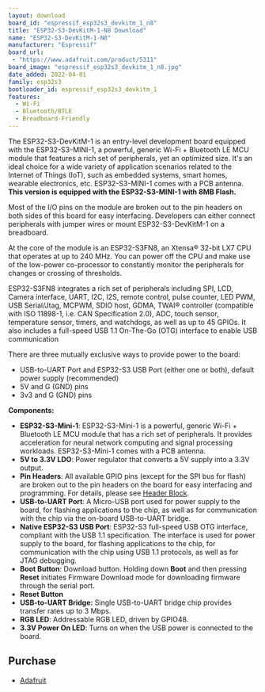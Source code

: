 ```yaml
---
layout: download
board_id: "espressif_esp32s3_devkitm_1_n8"
title: "ESP32-S3-DevKitM-1-N8 Download"
name: "ESP32-S3-DevKitM-1-N8"
manufacturer: "Espressif"
board_url:
 - "https://www.adafruit.com/product/5311"
board_image: "espressif_esp32s3_devkitm_1_n8.jpg"
date_added: 2022-04-01
family: esp32s3
bootloader_id: espressif_esp32s3_devkitm_1
features:
  - Wi-Fi
  - Bluetooth/BTLE
  - Breadboard-Friendly
---
```


The ESP32-S3-DevKitM-1 is an entry-level development board equipped with the ESP32-S3-MINI-1, a powerful, generic Wi-Fi + Bluetooth LE MCU module that features a rich set of peripherals, yet an optimized size. It's an ideal choice for a wide variety of application scenarios related to the Internet of Things (IoT), such as embedded systems, smart homes, wearable electronics, etc. ESP32-S3-MINI-1 comes with a PCB antenna. **This version is equipped with the ESP32-S3-MINI-1 with 8MB Flash.**

Most of the I/O pins on the module are broken out to the pin headers on both sides of this board for easy interfacing. Developers can either connect peripherals with jumper wires or mount ESP32-S3-DevKitM-1 on a breadboard.

At the core of the module is an ESP32-S3FN8, an Xtensa® 32-bit LX7 CPU that operates at up to 240 MHz. You can power off the CPU and make use of the low-power co-processor to constantly monitor the peripherals for changes or crossing of thresholds.

ESP32-S3FN8 integrates a rich set of peripherals including SPI, LCD, Camera interface, UART, I2C, I2S, remote control, pulse counter, LED PWM, USB Serial/Jtag, MCPWM, SDIO host, GDMA, TWAI® controller (compatible with ISO 11898-1, i.e. CAN Specification 2.0), ADC, touch sensor, temperature sensor, timers, and watchdogs, as well as up to 45 GPIOs. It also includes a full-speed USB 1.1 On-The-Go (OTG) interface to enable USB communication

There are three mutually exclusive ways to provide power to the board:

- USB-to-UART Port and ESP32-S3 USB Port (either one or both), default power supply (recommended)
- 5V and G (GND) pins
- 3v3 and G (GND) pins

**Components:**

- **ESP32-S3-Mini-1**: ESP32-S3-Mini-1 is a powerful, generic Wi-Fi + Bluetooth LE MCU module that has a rich set of peripherals. It provides acceleration for neural network computing and signal processing workloads. ESP32-S3-Mini-1 comes with a PCB antenna.
- **5V to 3.3V LDO**: Power regulator that converts a 5V supply into a 3.3V output.
- **Pin Headers**: All available GPIO pins (except for the SPI bus for flash) are broken out to the pin headers on the board for easy interfacing and programming. For details, please see [Header Block](https://docs.espressif.com/projects/esp-idf/en/latest/esp32s3/hw-reference/esp32s3/user-guide-devkitc-1.html#user-guide-s3-devkitc-1-v1-header-blocks).
- **USB-to-UART Port**: A Micro-USB port used for power supply to the board, for flashing applications to the chip, as well as for communication with the chip via the on-board USB-to-UART bridge.
- **Native ESP32-S3 USB Port**: ESP32-S3 full-speed USB OTG interface, compliant with the USB 1.1 specification. The interface is used for power supply to the board, for flashing applications to the chip, for communication with the chip using USB 1.1 protocols, as well as for JTAG debugging.
- **Boot Button**: Download button. Holding down **Boot** and then pressing **Reset** initiates Firmware Download mode for downloading firmware through the serial port.
- **Reset Button**
- **USB-to-UART Bridge:** Single USB-to-UART bridge chip provides transfer rates up to 3 Mbps.
- **RGB LED**: Addressable RGB LED, driven by GPIO48.
- **3.3V Power On LED**: Turns on when the USB power is connected to the board.

## Purchase

* [Adafruit](https://www.adafruit.com/product/5311)
